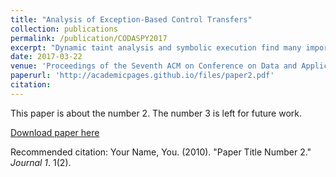```yaml
---
title: "Analysis of Exception-Based Control Transfers"
collection: publications
permalink: /publication/CODASPY2017
excerpt: "Dynamic taint analysis and symbolic execution find many important applications in security-related program analyses. However, current techniques for such analyses do not take proper account of control transfers due to exceptions. As a result, they can fail to account for implicit flows arising from exception-based control transfers, leading to loss of precision and potential false negatives in analysis results. While the idea of using exceptions for obfuscating (unconditional) control transfers is well known, we are not aware of any prior work discussing the use of exceptions to implement conditional control transfers and implicit information flows. This paper demonstrates the problems that can arise in existing dynamic taint analysis and symbolic execution systems due to exception-based implicit information flows and proposes a generic architecture-agnostic solution for reasoning about the behavior of code using user-defined exception handlers. Experimental results from a prototype implementation indicate that the ideas described produce better results than current state-of-the-art systems."
date: 2017-03-22
venue: 'Proceedings of the Seventh ACM on Conference on Data and Application Security and Privacy (CODASPY)'
paperurl: 'http://academicpages.github.io/files/paper2.pdf'
citation: 
---
```

This paper is about the number 2. The number 3 is left for future work.

[Download paper here](http://academicpages.github.io/files/paper2.pdf)

Recommended citation: Your Name, You. (2010). "Paper Title Number 2." <i>Journal 1</i>. 1(2).
